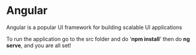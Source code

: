 # Angular 
Angular is a popular UI framework for building scalable UI applications

To run the application go to the src folder and do '**npm install**' then do **ng serve**, and you are all set!
